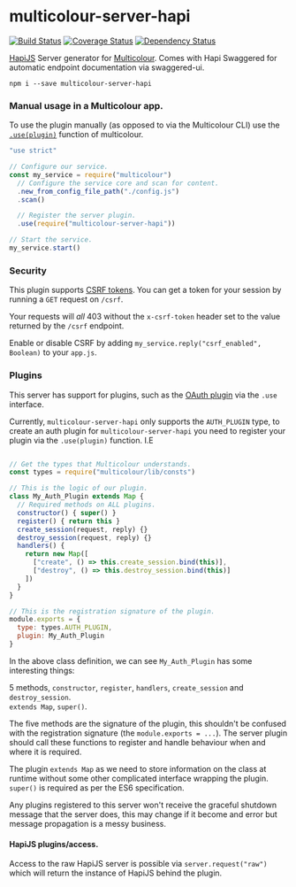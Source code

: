 # multicolour-server-hapi

[![Build Status](https://travis-ci.org/Multicolour/multicolour-server-hapi.svg)](https://travis-ci.org/Multicolour/multicolour-server-hapi)
[![Coverage Status](https://coveralls.io/repos/Multicolour/multicolour-server-hapi/badge.svg?branch=master&service=github)](https://coveralls.io/github/Multicolour/multicolour-server-hapi?branch=master)
[![Dependency Status](https://david-dm.org/Multicolour/multicolour-server-hapi.svg)](https://david-dm.org/Multicolour/multicolour-server-hapi)

[HapiJS][hapi] Server generator for [Multicolour][multicolour]. Comes with Hapi
Swaggered for automatic endpoint documentation via swaggered-ui.

`npm i --save multicolour-server-hapi`

### Manual usage in a Multicolour app.

To use the plugin manually (as opposed to via the Multicolour CLI) use the [`.use(plugin)`][usedocs] function of multicolour.

```js
"use strict"

// Configure our service.
const my_service = require("multicolour")
  // Configure the service core and scan for content.
  .new_from_config_file_path("./config.js")
  .scan()

  // Register the server plugin.
  .use(require("multicolour-server-hapi"))

// Start the service.
my_service.start()
```

### Security

This plugin supports [CSRF tokens](https://www.owasp.org/index.php/Cross-Site_Request_Forgery_(CSRF)_Prevention_Cheat_Sheet). You can get a token for your session by running a `GET` request on `/csrf`.

Your requests will *all* 403 without the `x-csrf-token` header set to the value returned by the `/csrf` endpoint.

Enable or disable CSRF by adding `my_service.reply("csrf_enabled", Boolean)` to your `app.js`.

### Plugins

This server has support for plugins, such as the [OAuth plugin][oauth plugin] via
 the `.use` interface.

Currently, `multicolour-server-hapi` only supports the `AUTH_PLUGIN` type, to create
an auth plugin for `multicolour-server-hapi` you need to register your plugin via
the `.use(plugin)` function. I.E

```js

// Get the types that Multicolour understands.
const types = require("multicolour/lib/consts")

// This is the logic of our plugin.
class My_Auth_Plugin extends Map {
  // Required methods on ALL plugins.
  constructor() { super() }
  register() { return this }
  create_session(request, reply) {}
  destroy_session(request, reply) {}
  handlers() {
    return new Map([
      ["create", () => this.create_session.bind(this)],
      ["destroy", () => this.destroy_session.bind(this)]
    ])
  }
}

// This is the registration signature of the plugin.
module.exports = {
  type: types.AUTH_PLUGIN,
  plugin: My_Auth_Plugin
}
```

In the above class definition, we can see `My_Auth_Plugin` has some interesting things:  

5 methods, `constructor`, `register`, `handlers`, `create_session` and `destroy_session`.  
`extends Map`, `super()`.

The five methods are the signature of the plugin, this shouldn't be confused with the registration signature (the `module.exports = ...`). The server plugin should call these functions to register and handle behaviour when and where it is required.

The plugin `extends Map` as we need to store information on the class at runtime without
some other complicated interface wrapping the plugin. `super()` is required as per the ES6 specification.

Any plugins registered to this server won't receive the graceful shutdown message that the server does, this may change if it become and error but message propagation is a messy business.

#### HapiJS plugins/access.

Access to the raw HapiJS server is possible via `server.request("raw")` which will
return the instance of HapiJS behind the plugin.

[hapi]: hapijs.com
[multicolour]: https://github.com/Multicolour/multicolour
[oauth plugin]: https://github.com/Multicolour/multicolour-auth-oauth
[usedocs]: https://github.com/Multicolour/multicolour/wiki/Multicolour#use
